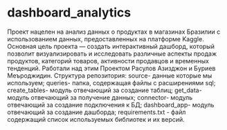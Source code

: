 # dashboard_analytics
Проект нацелен на анализ данных о продуктах в магазинах Бразилии с использованием данных, предоставленных на платформе Kaggle. Основная цель проекта — создать интерактивный дашборд, который позволит визуализировать и исследовать различные аспекты продаж продуктов, категорий товаров, активности продавцов и временных тенденций.
Работали над этим Проектом Расулов Азизджон и Буриев Меъроджидин.
Структура репозитория:
source- данные которые мы используем;
queries- папка, содержащая файлы с расширениями sql;
create_tables- модуль отвечающий за создание таблиц;
get_data- модуль отвечающий за получение данных;
connector- модуль отвечающий за создание подключения к БД;
dashboard_app- модуль отвечающий за создание дашборда;
requirements.txt - файл содержащий список используемых библиотек и их версий.
